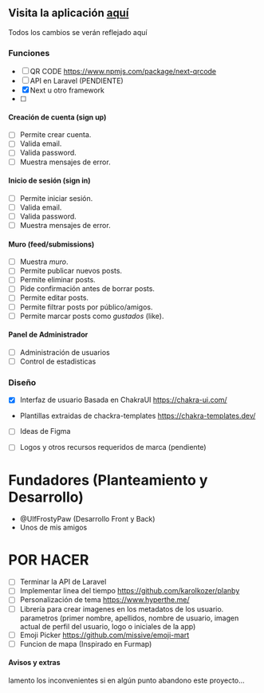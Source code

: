 ## Visita la aplicación [aquí](https://furrapp.com)

Todos los cambios se verán reflejado aquí

### Funciones

* [ ] QR CODE https://www.npmjs.com/package/next-qrcode
* [ ] API en Laravel (PENDIENTE)
* [x] Next u otro framework
* [ ] 

#### Creación de cuenta (sign up)

* [ ] Permite crear cuenta.
* [ ] Valida email.
* [ ] Valida password.
* [ ] Muestra mensajes de error.

#### Inicio de sesión (sign in)

* [ ] Permite iniciar sesión.
* [ ] Valida email.
* [ ] Valida password.
* [ ] Muestra mensajes de error.

#### Muro (feed/submissions)

* [ ] Muestra _muro_.
* [ ] Permite publicar nuevos posts.
* [ ] Permite eliminar posts.
* [ ] Pide confirmación antes de borrar posts.
* [ ] Permite editar posts.
* [ ] Permite filtrar posts por público/amigos.
* [ ] Permite marcar posts como _gustados_ (like).

#### Panel de Administrador
* [ ] Administración de usuarios
* [ ] Control de estadisticas

### Diseño
* [x] Interfaz de usuario Basada en ChakraUI https://chakra-ui.com/
- Plantillas extraidas de chackra-templates https://chakra-templates.dev/
* [ ] Ideas de Figma
- [ ] Logos y otros recursos requeridos de marca (pendiente)

# Fundadores (Planteamiento y Desarrollo)
* @UlfFrostyPaw (Desarrollo Front y Back)
* Unos de mis amigos

# POR HACER

- [ ] Terminar la API de Laravel
- [ ] Implementar linea del tiempo https://github.com/karolkozer/planby
- [ ] Personalización de tema https://www.hyperthe.me/
- [ ] Librería para crear imagenes en los metadatos de los usuario. parametros (primer nombre, apellidos, nombre de usuario, imagen actual de perfil del usuario, logo o iniciales de la app)
- [ ] Emoji Picker https://github.com/missive/emoji-mart
- [ ] Funcion de mapa (Inspirado en Furmap)

#### Avisos y extras
lamento los inconvenientes si en algún punto abandono este proyecto...
